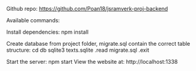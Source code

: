 Github repo:
https://github.com/Poan18/jsramverk-proj-backend

Available commands:

Install dependencies:
npm install

Create database from project folder, migrate.sql contain the correct table structure:
cd db
sqlite3 texts.sqlite
.read migrate.sql
.exit

Start the server:
npm start
View the website at: http://localhost:1338
